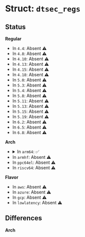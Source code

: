 # Struct: <code>dtsec_regs</code>

## Status
<b>Regular</b>
<ul>
<li>
In <code>4.4</code>: Absent ⚠️
</li>
<li>
In <code>4.8</code>: Absent ⚠️
</li>
<li>
In <code>4.10</code>: Absent ⚠️
</li>
<li>
In <code>4.13</code>: Absent ⚠️
</li>
<li>
In <code>4.15</code>: Absent ⚠️
</li>
<li>
In <code>4.18</code>: Absent ⚠️
</li>
<li>
In <code>5.0</code>: Absent ⚠️
</li>
<li>
In <code>5.3</code>: Absent ⚠️
</li>
<li>
In <code>5.4</code>: Absent ⚠️
</li>
<li>
In <code>5.8</code>: Absent ⚠️
</li>
<li>
In <code>5.11</code>: Absent ⚠️
</li>
<li>
In <code>5.13</code>: Absent ⚠️
</li>
<li>
In <code>5.15</code>: Absent ⚠️
</li>
<li>
In <code>5.19</code>: Absent ⚠️
</li>
<li>
In <code>6.2</code>: Absent ⚠️
</li>
<li>
In <code>6.5</code>: Absent ⚠️
</li>
<li>
In <code>6.8</code>: Absent ⚠️
</li>
</ul>
<b>Arch</b>
<ul>
<li>
<details>
<summary>In <code>arm64</code>: ✅</summary>

```c
struct dtsec_regs {
    u32 tsec_id;
    u32 tsec_id2;
    u32 ievent;
    u32 imask;
    u32 reserved0010[1];
    u32 ecntrl;
    u32 ptv;
    u32 tbipa;
    u32 tmr_ctrl;
    u32 tmr_pevent;
    u32 tmr_pemask;
    u32 reserved002c[5];
    u32 tctrl;
    u32 reserved0044[3];
    u32 rctrl;
    u32 reserved0054[11];
    u32 igaddr[8];
    u32 gaddr[8];
    u32 reserved00c0[16];
    u32 maccfg1;
    u32 maccfg2;
    u32 ipgifg;
    u32 hafdup;
    u32 maxfrm;
    u32 reserved0114[10];
    u32 ifstat;
    u32 macstnaddr1;
    u32 macstnaddr2;
    struct (anon) macaddr[15];
    u32 reserved01c0[16];
    u32 tr64;
    u32 tr127;
    u32 tr255;
    u32 tr511;
    u32 tr1k;
    u32 trmax;
    u32 trmgv;
    u32 rbyt;
    u32 rpkt;
    u32 rfcs;
    u32 rmca;
    u32 rbca;
    u32 rxcf;
    u32 rxpf;
    u32 rxuo;
    u32 raln;
    u32 rflr;
    u32 rcde;
    u32 rcse;
    u32 rund;
    u32 rovr;
    u32 rfrg;
    u32 rjbr;
    u32 rdrp;
    u32 tbyt;
    u32 tpkt;
    u32 tmca;
    u32 tbca;
    u32 txpf;
    u32 tdfr;
    u32 tedf;
    u32 tscl;
    u32 tmcl;
    u32 tlcl;
    u32 txcl;
    u32 tncl;
    u32 reserved0290[1];
    u32 tdrp;
    u32 tjbr;
    u32 tfcs;
    u32 txcf;
    u32 tovr;
    u32 tund;
    u32 tfrg;
    u32 car1;
    u32 car2;
    u32 cam1;
    u32 cam2;
    u32 reserved02c0[848];
};
```
</details>
</li>
<li>
In <code>armhf</code>: Absent ⚠️
</li>
<li>
In <code>ppc64el</code>: Absent ⚠️
</li>
<li>
In <code>riscv64</code>: Absent ⚠️
</li>
</ul>
<b>Flavor</b>
<ul>
<li>
In <code>aws</code>: Absent ⚠️
</li>
<li>
In <code>azure</code>: Absent ⚠️
</li>
<li>
In <code>gcp</code>: Absent ⚠️
</li>
<li>
In <code>lowlatency</code>: Absent ⚠️
</li>
</ul>

## Differences
<b>Arch</b>
<ul>
</ul>
